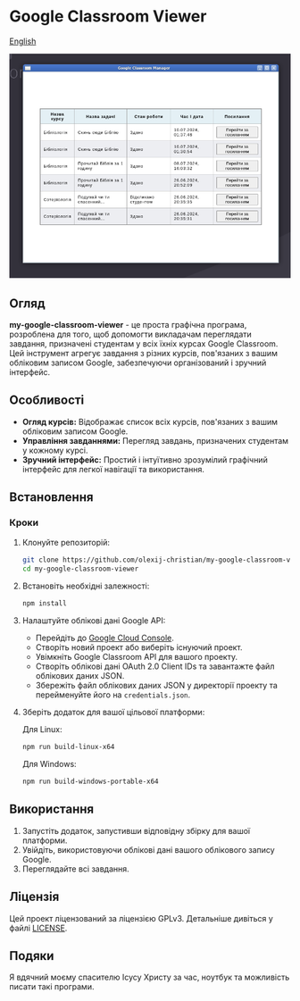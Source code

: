 # Google Classroom Viewer

[English](README.md)

![знімок екрану](screenshot.png)

## Огляд
**my-google-classroom-viewer** - це проста графічна програма, розроблена для того, щоб допомогти викладачам переглядати завдання, призначені студентам у всіх їхніх курсах Google Classroom. Цей інструмент агрегує завдання з різних курсів, пов'язаних з вашим обліковим записом Google, забезпечуючи організований і зручний інтерфейс.

## Особливості
- **Огляд курсів:** Відображає список всіх курсів, пов'язаних з вашим обліковим записом Google.
- **Управління завданнями:** Перегляд завдань, призначених студентам у кожному курсі.
- **Зручний інтерфейс:** Простий і інтуїтивно зрозумілий графічний інтерфейс для легкої навігації та використання.

## Встановлення

### Кроки
1. Клонуйте репозиторій:
   ```bash
   git clone https://github.com/olexij-christian/my-google-classroom-viewer.git
   cd my-google-classroom-viewer
   ```

2. Встановіть необхідні залежності:
   ```bash
   npm install
   ```

3. Налаштуйте облікові дані Google API:
   - Перейдіть до [Google Cloud Console](https://console.cloud.google.com/).
   - Створіть новий проект або виберіть існуючий проект.
   - Увімкніть Google Classroom API для вашого проекту.
   - Створіть облікові дані OAuth 2.0 Client IDs та завантажте файл облікових даних JSON.
   - Збережіть файл облікових даних JSON у директорії проекту та перейменуйте його на `credentials.json`.

4. Зберіть додаток для вашої цільової платформи:

   Для Linux:
   ```bash
   npm run build-linux-x64
   ```

   Для Windows:
   ```bash
   npm run build-windows-portable-x64
   ```

## Використання
1. Запустіть додаток, запустивши відповідну збірку для вашої платформи.
2. Увійдіть, використовуючи облікові дані вашого облікового запису Google.
3. Переглядайте всі завдання.

## Ліцензія
Цей проект ліцензований за ліцензією GPLv3. Детальніше дивіться у файлі [LICENSE](LICENSE).

## Подяки
Я вдячний моєму спасителю Ісусу Христу за час, ноутбук та можливість писати такі програми.
